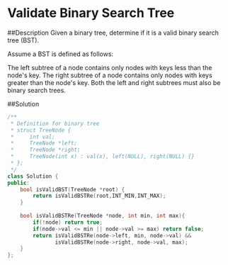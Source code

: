 Validate Binary Search Tree
======

##Description
Given a binary tree, determine if it is a valid binary search tree (BST).

Assume a BST is defined as follows:

The left subtree of a node contains only nodes with keys less than the node's key.
The right subtree of a node contains only nodes with keys greater than the node's key.
Both the left and right subtrees must also be binary search trees.

##Solution
```cpp
/**
 * Definition for binary tree
 * struct TreeNode {
 *     int val;
 *     TreeNode *left;
 *     TreeNode *right;
 *     TreeNode(int x) : val(x), left(NULL), right(NULL) {}
 * };
 */
class Solution {
public:
    bool isValidBST(TreeNode *root) {
        return isValidBSTRe(root,INT_MIN,INT_MAX);
    }
    
    bool isValidBSTRe(TreeNode *node, int min, int max){
        if(!node) return true;
        if(node->val <= min || node->val >= max) return false;
        return isValidBSTRe(node->left, min, node->val) && 
               isValidBSTRe(node->right, node->val, max);
    }
};
```